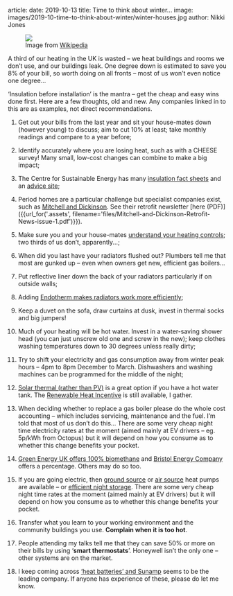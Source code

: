 article:
date: 2019-10-13
title: Time to think about winter...
image: images/2019-10-time-to-think-about-winter/winter-houses.jpg
author: Nikki Jones

<figure class="figure-img float-right">
  <img src="{{'images/2019-10-time-to-think-about-winter/winter-houses.jpg'|thumbnail('250x250')}}">
  <figcaption class="figure-caption">Image from <a href="https://commons.wikimedia.org/wiki/File:Houses_by_the_Gipping_in_winter_-_geograph.org.uk_-_1623997.jpg">Wikipedia</a></figcaption>
</figure>

A third of our heating in the UK is wasted – we heat buildings and rooms we
don’t use, and our buildings leak. One degree down is estimated to save you 8%
of your bill, so worth doing on all fronts – most of us won’t even notice one
degree…

‘Insulation before installation’ is the mantra – get the cheap and easy wins
done first. Here are a few thoughts, old and new. Any companies linked in to
this are as examples, not direct recommendations.

1.  Get out your bills from the last year and sit your house-mates down
    (however young) to discuss; aim to cut 10% at least; take monthly readings
    and compare to a year before;

2.  Identify accurately where you are losing heat, such as with a CHEESE
    survey! Many small, low-cost changes can combine to make a big impact;

3.  The Centre for Sustainable Energy has many
    [insulation fact sheets](https://www.cse.org.uk/resources) and an
    [advice site](https://www.cse.org.uk/advice);

4.  Period homes are a particular challenge but specialist companies exist,
    such as [Mitchell and Dickinson](https://mitchellanddickinson.co.uk/). See
    their retrofit newsletter
    [here (PDF)]({{url_for('.assets', filename='files/Mitchell-and-Dickinson-Retrofit-News-issue-1.pdf')}}).

5.  Make sure you and your house-mates
    [understand your heating controls](https://www.cse.org.uk/downloads/advice-leaflets/energy-advice/insulation-and-heating/advice_leaflet_central_heating_controls.pdf);
    two thirds of us don’t, apparently...;

6.  When did you last have your radiators flushed out? Plumbers tell me that
    most are gunked up – even when owners get new, efficient gas boilers...

7.  Put reflective liner down the back of your radiators particularly if on
    outside walls;

8.  Adding [Endotherm makes radiators work more efficiently](https://www.endotherm.co.uk/how-it-works/);

9.  Keep a duvet on the sofa, draw curtains at dusk, invest in thermal socks
    and big jumpers!

10. Much of your heating will be hot water. Invest in a water-saving shower
    head (you can just unscrew old one and screw in the new); keep clothes
    washing temperatures down to 30 degrees unless really dirty;

11. Try to shift your electricity and gas consumption away from winter peak
    hours – 4pm to 8pm December to March. Dishwashers and washing machines can
    be programmed for the middle of the night;

12. [Solar thermal (rather than PV)](https://www.worcester-bosch.co.uk/products/solar)
    is a great option if you have a hot water tank. The
    [Renewable Heat Incentive](https://www.energysavingtrust.org.uk/scotland/grants-loans/renewables/renewable-heat-incentive)
    is still available, I gather.

13. When deciding whether to replace a gas boiler please do the whole cost
    accounting – which includes servicing, maintenance and the fuel. I’m told
    that most of us don’t do this… There are some very cheap night time electricity
    rates at the moment (aimed mainly at EV drivers – eg. 5p/kWh from Octopus) but
    it will depend on how you consume as to whether this change benefits your
    pocket.

14. [Green Energy UK offers 100% biomethane](https://www.greenenergyuk.com/)
    and [Bristol Energy Company](https://www.bristol-energy.co.uk/contact-us)
    offers a percentage. Others may do so too.

15. If you are going electric, then
    [ground source](https://www.kensaheatpumps.com/) or
    [air source](https://www.energysavingtrust.org.uk/renewable-energy/heat/air-source-heat-pumps)
    heat pumps are available – or
    [efficient night storage](https://www.fischerfutureheat.com/2019/07/why-replace-your-gas-boiler-with-fischer-elektrostore/).
    There are some very cheap night time rates at the moment (aimed mainly at
    EV drivers) but it will depend on how you consume as to whether this
    change benefits your pocket.

16. Transfer what you learn to your working environment and the community
    buildings you use. **Complain when it is too hot**.

17. People attending my talks tell me that they can save 50% or more on their
    bills by using ‘**smart thermostats**’. Honeywell isn’t the
    only one – other systems are on the market.

18. I keep coming across [‘heat batteries’ and Sunamp](https://www.sunamp.com/)
    seems to be the leading company. If anyone has experience of these, please
    do let me know.
